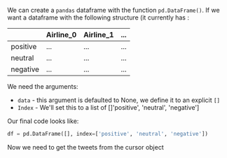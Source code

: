 <!--title={Making our Dataframe}-->

<!--concepts={dataframes.mdx}-->

We can create a `pandas` dataframe with the function `pd.DataFrame()`. If we want a dataframe with the following structure (it currently has :

|          | Airline_0 | Airline_1 | ...  |
| -------- | --------- | --------- | ---- |
| positive | ...       | ...       | ...  |
| neutral  | ...       | ...       | ...  |
| negative | ...       | ...       | ...  |

We need the arguments: 

* `data` - this argument is defaulted to None, we define it to an explicit `[]`
* `Index` - We'll set this to a list of []'positive', 'neutral', 'negative'] 

Our final code looks like: 

```python
df = pd.DataFrame([], index=['positive', 'neutral', 'negative'])
```

Now we need to get the tweets from the cursor object
